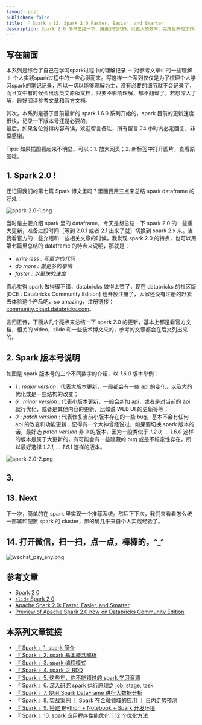```yaml
---
layout: post
published: false
title: 『 Spark 』12. Spark 2.0 Faster, Easier, and Smarter
description: Spark 2.0 简单总结一下，用更少的代码，以更大的效率，完成更多的工作。 
---  
```



## 写在前面

本系列是综合了自己在学习spark过程中的理解记录 ＋ 对参考文章中的一些理解 ＋ 个人实践spark过程中的一些心得而来。写这样一个系列仅仅是为了梳理个人学习spark的笔记记录，所以一切以能够理解为主，没有必要的细节就不会记录了，而且文中有时候会出现英文原版文档，只要不影响理解，都不翻译了。若想深入了解，最好阅读参考文章和官方文档。

其次，本系列是基于目前最新的 spark 1.6.0 系列开始的，spark 目前的更新速度很快，记录一下版本号还是必要的。   
最后，如果各位觉得内容有误，欢迎留言备注，所有留言 24 小时内必定回复，非常感谢。

Tips: 如果插图看起来不明显，可以：1. 放大网页；2. 新标签中打开图片，查看原图哦。


## 1. Spark 2.0 !

还记得我们的第七篇 Spark 博文里吗？里面我用三点来总结 spark dataframe 的好处：

![spark-2.0-1.png](../images/spark-2.0-1.png)

当时是主要介绍 spark 里的 dataframe，今天是想总结一下 spark 2.0 的一些重大更新，准备过段时间［等到 2.0.1 或者 2.1 出来了就］切换到 spark 2.x 来。当我看官方的一些介绍和一些相关文章的时候，我发现 spark 2.0 的特点，也可以用第七篇里总结的 dataframe 的特点来说明，那就是：

- *write less : 写更少的代码* 
- *do more : 做更多的事情*
- *faster : 以更快的速度*

真心觉得 spark 做得很不错，databricks 做得太赞了，现在 databricks 的社区版 [DCE : Databricks Community Edition] 也开放注册了，大家还没有注册的赶紧去体验这个产品吧，so amazing，注册链接：[community.cloud.databricks.com](community.cloud.databricks.com)。

言归正传，下面从几个亮点来总结一下 spark 2.0 的更新，基本上都是看官方文档，相关的 video，slide 和一些技术博文来的，参考的文章都会在后文列出来的。


## 2. Spark 版本号说明

如图是 spark 版本号的三个不同数字的介绍，以 *1.6.0* 版本举例：

- *1 : major version* : 代表大版本更新，一般都会有一些 api 的变化，以及大的优化或是一些结构的改变；
- *6 : minor version* : 代表小版本更新，一般会新加 api，或者是对当前的 api 就行优化，或者是其他内容的更新，比如说 WEB UI 的更新等等；
- *0 : patch version* : 代表修复当前小版本存在的一些 bug，基本不会有任何 api 的改变和功能更新；记得有一个大神曾经说过，如果要切换 spark 版本的话，最好选 *patch version* 非 0 的版本，因为一般类似于 *1.2.0, ... 1.6.0* 这样的版本是属于大更新的，有可能会有一些隐藏的 bug 或是不稳定性存在，所以最好选择 *1.2.1, ... 1.6.1* 这样的版本。

![spark-2.0-2.png](../images/spark-2.0-2.png)


## 3. 

## 13. Next

下一次，简单的在 spark 里实现一个推荐系统。然后下下次，我们来看看怎么统一部署和配置 spark 的 cluster，那的确几乎来自个人实践经验了。

## 14. 打开微信，扫一扫，点一点，棒棒的，^_^

![wechat_pay_any.png](../images/wechat_pay_any.png)


## 参考文章

- [Spark 2 0](https://www.youtube.com/watch?v=ZFBgY0PwUeY&feature=youtu.be)
- [`slide` Spark 2 0](http://www.slideshare.net/databricks/2016-spark-summit-east-keynote-matei-zaharia)
- [Apache Spark 2.0: Faster, Easier, and Smarter](http://www.slideshare.net/databricks/apache-spark-20-faster-easier-and-smarter)
- [Preview of Apache Spark 2.0 now on Databricks Community Edition](https://databricks.com/blog/2016/05/11/spark-2-0-technical-preview-easier-faster-and-smarter.html)



## 本系列文章链接

- [『 Spark 』1. spark 简介 ](http://litaotao.github.io/introduction-to-spark)
- [『 Spark 』2. spark 基本概念解析 ](http://litaotao.github.io/spark-questions-concepts)
- [『 Spark 』3. spark 编程模式 ](http://litaotao.github.io/spark-programming-model)
- [『 Spark 』4. spark 之 RDD ](http://litaotao.github.io/spark-what-is-rdd)
- [『 Spark 』5. 这些年，你不能错过的 spark 学习资源 ](http://litaotao.github.io/spark-resouces-blogs-paper)
- [『 Spark 』6. 深入研究 spark 运行原理之 job, stage, task](http://litaotao.github.io/deep-into-spark-exection-model)
- [『 Spark 』7. 使用 Spark DataFrame 进行大数据分析](http://litaotao.github.io/spark-dataframe-introduction)
- [『 Spark 』8. 实战案例 ｜ Spark 在金融领域的应用 ｜ 日内走势预测](http://litaotao.github.io/spark-in-finance-and-investing)
- [『 Spark 』9. 搭建 IPython + Notebook + Spark 开发环境](http://litaotao.github.io/ipython-notebook-spark)
- [『 Spark 』10. spark 应用程序性能优化｜12 个优化方法](http://litaotao.github.io/boost-spark-application-performance)